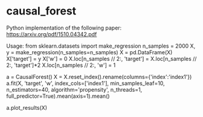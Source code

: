 # causal_forest

Python implementation of the following paper: 
https://arxiv.org/pdf/1510.04342.pdf

Usage:
from sklearn.datasets import make_regression
n_samples = 2000
X, y = make_regression(n_samples=n_samples)
X = pd.DataFrame(X)
X['target'] = y
X['w'] = 0
X.loc[n_samples // 2:, 'target'] = X.loc[n_samples // 2:, 'target']*2
X.loc[n_samples // 2:, 'w'] = 1


a = CausalForest()
X = X.reset_index().rename(columns={'index':'index1'})
a.fit(X, 'target', 'w', index_cols=['index1'], min_samples_leaf=10, n_estimators=40, algorithm='propensity',
      n_threads=1, full_predictor=True).mean(axis=1).mean()
      
a.plot_results(X)
